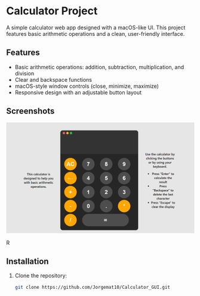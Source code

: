 # Calculator Project

A simple calculator web app designed with a macOS-like UI. This project features basic arithmetic operations and a clean, user-friendly interface.

## Features
- Basic arithmetic operations: addition, subtraction, multiplication, and division
- Clear and backspace functions
- macOS-style window controls (close, minimize, maximize)
- Responsive design with an adjustable button layout

## Screenshots
![Calculator Screenshot](https://github.com/Jorgemat10/Calculator_GUI/blob/main/Screenshot%202024-08-27.png)



R

## Installation

1. Clone the repository:
   ```bash
   git clone https://github.com/Jorgemat10/Calculator_GUI.git
